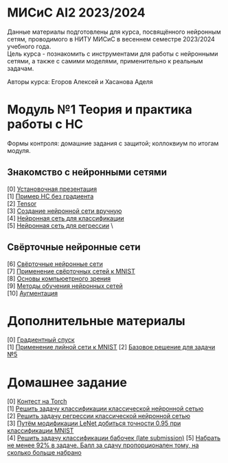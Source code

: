 # МИСиС AI2 2023/2024

Данные материалы подготовлены для курса, посвящённого нейронным сетям, проводимого в НИТУ МИСиС в весеннем семестре 2023/2024 учебного года. \
Цель курса - познакомить с инструментами для работы с нейронными сетями, а также с самими моделями, применительно к реальным задачам. 

Авторы курса: Егоров Алексей и Хасанова Аделя

# Модуль №1 Теория и практика работы с НС

Формы контроля: домашние задания с защитой; коллоквиум по итогам модуля.

## Знакомство с нейронными сетями
[0] [Установочная презентация](https://github.com/ShadarRim/MISIS_AI2_2024/blob/main/00_%D0%9D%D0%B5%D0%B9%D1%80%D0%BE%D0%BD%D0%BD%D1%8B%D0%B5%20%D1%81%D0%B5%D1%82%D0%B8.pptx) \
[1] [Пример НС без градиента](https://github.com/ShadarRim/MISIS_AI2_2024/blob/main/01_%D0%AD%D0%BB%D0%B5%D0%BC%D0%B5%D0%BD%D1%82%D0%B0%D1%80%D0%BD%D0%B0%D1%8F_%D0%9D%D0%A1.ipynb) \
[2] [Tensor](https://github.com/ShadarRim/MISIS_AI2_2024/blob/main/02_%D0%A2%D0%B5%D0%BD%D0%B7%D0%BE%D1%80%D1%8B_Torch.ipynb) \
[3] [Создание нейронной сети вручную](https://github.com/ShadarRim/MISIS_AI2_2024/blob/main/03_%D0%9D%D0%B5%D0%B9%D1%80%D0%BE%D1%81%D0%B5%D1%82%D1%8C_%D1%81_%D0%BD%D1%83%D0%BB%D1%8F.ipynb) \
[4] [Нейронная сеть для классификации](https://github.com/ShadarRim/MISIS_AI2_2024/blob/main/04_%D0%9D%D0%A1_%D0%9A%D0%BB%D0%B0%D1%81%D1%81%D0%B8%D1%84%D0%B8%D0%BA%D0%B0%D1%86%D1%8F.ipynb) \
[5] [Нейронная сеть для регрессии](https://github.com/ShadarRim/MISIS_AI2_2024/blob/main/05_%D0%9D%D0%A1_%D0%A0%D0%B5%D0%B3%D1%80%D0%B5%D1%81%D1%81%D0%B8%D1%8F.ipynb) \

## Свёрточные нейронные сети
[6] [Свёрточные нейронные сети](https://github.com/ShadarRim/MISIS_AI2_2024/blob/main/06_%D0%A1%D0%B2%D1%91%D1%80%D1%82%D0%BE%D1%87%D0%BD%D1%8B%D0%B5%20%D1%81%D0%B5%D1%82%D0%B8.pptx) \
[7] [Применение свёрточных сетей к MNIST](https://github.com/ShadarRim/MISIS_AI2_2024/blob/main/07_MNIST_CNN.ipynb) \
[8] [Основы компьюетрного зрения](https://github.com/ShadarRim/MISIS_AI2_2024/blob/main/08_%D0%A0%D0%B0%D0%B1%D0%BE%D1%82%D0%B0_%D1%81_%D0%B8%D0%B7%D0%BE%D0%B1%D1%80%D0%B0%D0%B6%D0%B5%D0%BD%D0%B8%D1%8F%D0%BC%D0%B8.ipynb) \
[9] [Методы обучения нейронных сетей](https://github.com/ShadarRim/MISIS_AI2_2024/blob/main/09_%D0%A3%D0%BB%D1%83%D1%87%D1%88%D0%B5%D0%BD%D0%B8%D0%B5_%D0%BA%D0%B0%D1%87%D0%B5%D1%81%D1%82%D0%B2%D0%B0_%D0%BE%D0%B1%D1%83%D1%87%D0%B5%D0%BD%D0%B8%D1%8F_%D0%BD%D0%B5%D0%B9%D1%80%D0%BE%D1%81%D0%B5%D1%82%D0%B5%D0%B9.ipynb) \
[10] [Аугментация]()

# Дополнительные материалы

[0] [Градиентный спуск](https://github.com/ShadarRim/MISIS_AI2_2024/blob/main/a00_%D0%93%D1%80%D0%B0%D0%B4%D0%B8%D0%B5%D0%BD%D1%82%D0%BD%D1%8B%D0%B9%20%D1%81%D0%BF%D1%83%D1%81%D0%BA.ipynb) \
[1] [Применение лийной сети к MNIST](https://github.com/ShadarRim/MISIS_AI2_2024/blob/main/a01_Liner_network_MNIST.ipynb)
[2] [Базовое решение для задачи №5](https://www.kaggle.com/code/yellowduck/baseline-in-pytorch/notebook)

# Домашнее задание

[0] [Контест на Torch](https://contest.yandex.ru/contest/59500/enter) \
[1] [Решить задачу классификации классической нейронной сетью](https://www.kaggle.com/competitions/hotel-booking-demand-3/overview) \
[2] [Решить задачу регрессии классической нейронной сетью](https://www.kaggle.com/competitions/critical-temperature-of-superconductors) \
[3] [Путём модификации LeNet добиться точности 0.95 при классификации MNIST](https://github.com/ShadarRim/MISIS_AI2_2024/blob/main/07_MNIST_CNN.ipynb) \
[4] [Решить задачу классификации бабочек (late submission)](https://www.kaggle.com/competitions/classification-of-butterflies)
[5] [Набрать не менее 92% в задаче. Балл за сдачу пропорционален тому, на сколько больше набрано](https://www.kaggle.com/c/platesv2)
